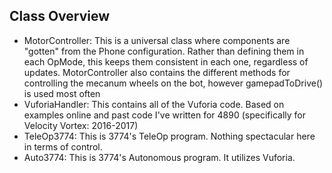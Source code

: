 ## Class Overview

* MotorController:    This is a universal class where components are "gotten" from the Phone
                      configuration.
                      Rather than defining them in each OpMode, this keeps them consistent in each
                      one, regardless of updates.
                      MotorController also contains the different methods for controlling the
                      mecanum wheels on the bot, however gamepadToDrive() is used most often
* VuforiaHandler:     This contains all of the Vuforia code. Based on examples online and past
                      code I've written for 4890 (specifically for Velocity Vortex: 2016-2017)
* TeleOp3774:         This is 3774's TeleOp program. Nothing spectacular here in terms of control.
* Auto3774:           This is 3774's Autonomous program. It utilizes Vuforia.